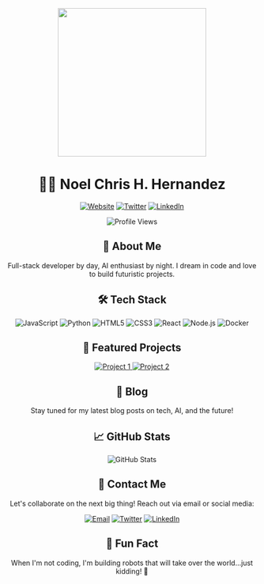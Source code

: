 <div align="center">
  <img src="[https://your-profile-image-url.com](https://avatars.githubusercontent.com/u/92276366?v=4)" width="300" height="300">
</div>

<h1 align="center">👨‍💻 Noel Chris H. Hernandez</h1>

<p align="center">
  <a href="https://your-website.com"><img src="https://img.shields.io/badge/Website-Visit%20Me-%2334D058" alt="Website"></a>
  <a href="https://twitter.com/your-twitter"><img src="https://img.shields.io/badge/Twitter-Follow-%231DA1F2" alt="Twitter"></a>
  <a href="https://linkedin.com/in/your-linkedin"><img src="https://img.shields.io/badge/LinkedIn-Connect-%230077B5" alt="LinkedIn"></a>
</p>

<p align="center">
  <img src="https://komarev.com/ghpvc/?username=your-username&label=Profile+Views&color=blueviolet" alt="Profile Views">
</p>

<h2 align="center">🚀 About Me</h2>

<p align="center">
  Full-stack developer by day, AI enthusiast by night. I dream in code and love to build futuristic projects.
</p>

<h2 align="center">🛠️ Tech Stack</h2>

<p align="center">
  <img src="https://img.shields.io/badge/JavaScript-%23F7DF1E" alt="JavaScript">
  <img src="https://img.shields.io/badge/Python-%233776AB" alt="Python">
  <img src="https://img.shields.io/badge/HTML5-%23E34F26" alt="HTML5">
  <img src="https://img.shields.io/badge/CSS3-%231572B6" alt="CSS3">
  <img src="https://img.shields.io/badge/React-%2361DAFB" alt="React">
  <img src="https://img.shields.io/badge/Node.js-%23339933" alt="Node.js">
  <img src="https://img.shields.io/badge/Docker-%232496ED" alt="Docker">
</p>

<h2 align="center">🚀 Featured Projects</h2>

<div align="center">
  <a href="https://github.com/your-username/project1">
    <img src="https://github-readme-stats.vercel.app/api/pin/?username=your-username&repo=project1&theme=dark" alt="Project 1">
  </a>
  <a href="https://github.com/your-username/project2">
    <img src="https://github-readme-stats.vercel.app/api/pin/?username=your-username&repo=project2&theme=dark" alt="Project 2">
  </a>
</div>

<h2 align="center">📝 Blog</h2>

<p align="center">Stay tuned for my latest blog posts on tech, AI, and the future!</p>

<h2 align="center">📈 GitHub Stats</h2>

<p align="center">
  <img src="https://github-readme-stats.vercel.app/api?username=your-username&show_icons=true&theme=dark" alt="GitHub Stats">
</p>

<h2 align="center">🚀 Contact Me</h2>

<p align="center">Let's collaborate on the next big thing! Reach out via email or social media:</p>

<p align="center">
  <a href="mailto:your.email@example.com"><img src="https://img.shields.io/badge/Email-Send%20a%20Message-%23EA4335" alt="Email"></a>
  <a href="https://twitter.com/your-twitter"><img src="https://img.shields.io/badge/Twitter-%40your-twitter-%231DA1F2" alt="Twitter"></a>
  <a href="https://linkedin.com/in/your-linkedin"><img src="https://img.shields.io/badge/LinkedIn-Message%20Me-%230077B5" alt="LinkedIn"></a>
</p>

<h2 align="center">🤖 Fun Fact</h2>

<p align="center">
  When I'm not coding, I'm building robots that will take over the world...just kidding! 🤖
</p>
